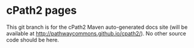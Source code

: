 # cPath2 pages

This git branch is for the cPath2 Maven auto-generated docs site 
(will be available at http://pathwaycommons.github.io/cpath2/). 
No other source code should be here.

